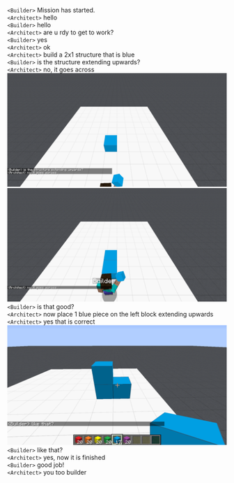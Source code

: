 `<Builder>` Mission has started.<br>
`<Architect>` hello<br>
`<Builder>` hello<br>
`<Architect>` are u rdy to get to work?<br>
`<Builder>` yes<br>
`<Architect>` ok<br>
`<Architect>` build a 2x1 structure that is blue<br>
`<Builder>` is the structure extending upwards?<br>
`<Architect>` no, it goes across<br>
![image 1](images/image_1.png)<br>
![image 2](data/one_shot_example/images/image_2.png)<br>
`<Builder>` is that good?<br>
`<Architect>` now place 1 blue piece on the left block extending upwards<br>
`<Architect>` yes that is correct<br>
![final image](data/one_shot_example/images/final_image.png)<br>
`<Builder>` like that?<br>
`<Architect>` yes, now it is finished<br>
`<Builder>` good job!<br>
`<Architect>` you too builder<br>

